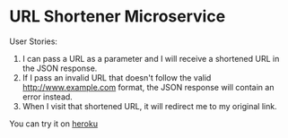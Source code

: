 # URL Shortener Microservice

User Stories:
  
1. I can pass a URL as a parameter and I will receive a shortened URL in the JSON response.
2. If I pass an invalid URL that doesn't follow the valid http://www.example.com format, the JSON response will contain an error instead.
3. When I visit that shortened URL, it will redirect me to my original link.

You can try it on [heroku](https://prorovsky-url-shortener.herokuapp.com/new/)